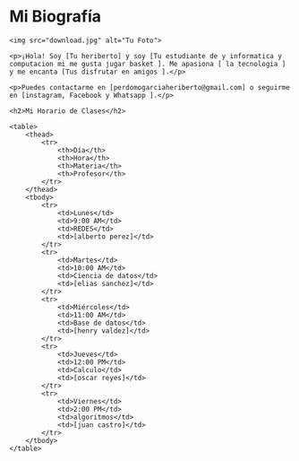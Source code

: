 <h1>Mi Biografía</h1>

    <img src="download.jpg" alt="Tu Foto">

    <p>¡Hola! Soy [Tu heriberto] y soy [Tu estudiante de y informatica y computacion mi me gusta jugar basket ]. Me apasiona [ la tecnologia ] y me encanta [Tus disfrutar en amigos ].</p>

    <p>Puedes contactarme en [perdomogarciaheriberto@gmail.com] o seguirme en [instagram, Facebook y Whatsapp ].</p>

    <h2>Mi Horario de Clases</h2>

    <table>
        <thead>
            <tr>
                <th>Día</th>
                <th>Hora</th>
                <th>Materia</th>
                <th>Profesor</th>
            </tr>
        </thead>
        <tbody>
            <tr>
                <td>Lunes</td>
                <td>9:00 AM</td>
                <td>REDES</td>
                <td>[alberto perez]</td>
            </tr>
            <tr>
                <td>Martes</td>
                <td>10:00 AM</td>
                <td>Ciencia de datos</td>
                <td>[elias sanchez]</td>
            </tr>
            <tr>
                <td>Miércoles</td>
                <td>11:00 AM</td>
                <td>Base de datos</td>
                <td>[henry valdez]</td>
            </tr>
            <tr>
                <td>Jueves</td>
                <td>12:00 PM</td>
                <td>Calculo</td>
                <td>[oscar reyes]</td>
            </tr>
            <tr>
                <td>Viernes</td>
                <td>2:00 PM</td>
                <td>algoritmos</td>
                <td>[juan castro]</td>
            </tr>
        </tbody>
    </table>

</body>
</html>
